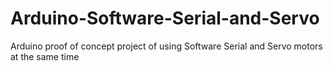 # Arduino-Software-Serial-and-Servo
Arduino proof of concept project of using Software Serial and Servo motors at the same time
